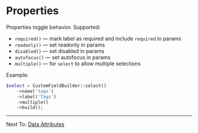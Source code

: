 # Properties

Properties toggle behavior. Supported:
- `required()` — mark label as required and include `required` in params
- `readonly()` — set readonly in params
- `disabled()` — set disabled in params
- `autofocus()` — set autofocus in params
- `multiple()` — for `select` to allow multiple selections

Example:
```php
$select = CustomFieldBuilder::select()
    ->name('tags')
    ->label('Tags')
    ->multiple()
    ->build();
```

---

Next To: [Data Attributes](data.md)
